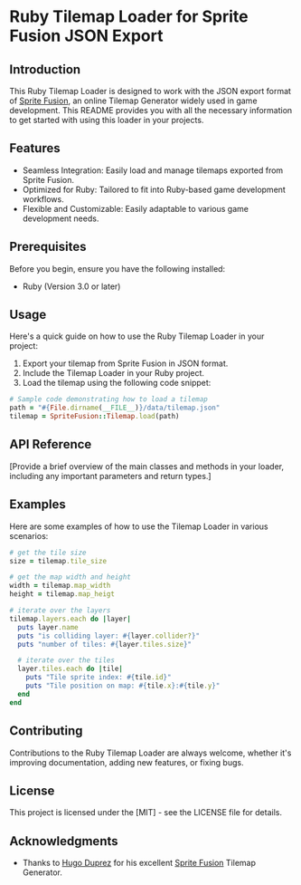 # Ruby Tilemap Loader for Sprite Fusion JSON Export
## Introduction
This Ruby Tilemap Loader is designed to work with the JSON export format of [Sprite Fusion](https://www.spritefusion.com/), an online Tilemap Generator widely used in game development. This README provides you with all the necessary information to get started with using this loader in your projects.

## Features
- Seamless Integration: Easily load and manage tilemaps exported from Sprite Fusion.
- Optimized for Ruby: Tailored to fit into Ruby-based game development workflows.
- Flexible and Customizable: Easily adaptable to various game development needs.

## Prerequisites
Before you begin, ensure you have the following installed:

- Ruby (Version 3.0 or later)

## Usage
Here's a quick guide on how to use the Ruby Tilemap Loader in your project:

1. Export your tilemap from Sprite Fusion in JSON format.
2. Include the Tilemap Loader in your Ruby project.
3. Load the tilemap using the following code snippet:

```ruby
# Sample code demonstrating how to load a tilemap
path = "#{File.dirname(__FILE__)}/data/tilemap.json"
tilemap = SpriteFusion::Tilemap.load(path)
```

## API Reference
[Provide a brief overview of the main classes and methods in your loader, including any important parameters and return types.]

## Examples
Here are some examples of how to use the Tilemap Loader in various scenarios:

```ruby
# get the tile size
size = tilemap.tile_size

# get the map width and height
width = tilemap.map_width
height = tilemap.map_heigt

# iterate over the layers
tilemap.layers.each do |layer|
  puts layer.name
  puts "is colliding layer: #{layer.collider?}"
  puts "number of tiles: #{layer.tiles.size}"

  # iterate over the tiles
  layer.tiles.each do |tile|
    puts "Tile sprite index: #{tile.id}"
    puts "Tile position on map: #{tile.x}:#{tile.y}"
  end
end
```

## Contributing
Contributions to the Ruby Tilemap Loader are always welcome, whether it's improving documentation, adding new features, or fixing bugs.

## License
This project is licensed under the [MIT] - see the LICENSE file for details.

## Acknowledgments
- Thanks to [Hugo Duprez](https://www.hugoduprez.com/) for his excellent [Sprite Fusion](https://www.spritefusion.com/) Tilemap Generator.
